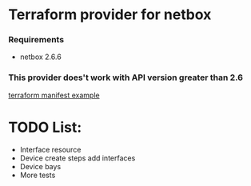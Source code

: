 # Terraform provider for netbox 

### Requirements
* netbox 2.6.6

### This provider does't work with API version greater than 2.6

[terraform manifest example](main.tf)


# TODO List:
* Interface resource
* Device create steps add interfaces
* Device bays 
* More tests 
